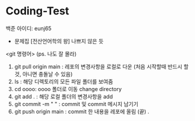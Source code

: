 # Coding-Test

백준 아이디: eunj65

- 문제집 [전산언어학의 왕] 나쁘지 않은 듯

<git 명령어>  (ps. 나도 잘 몰라)

1. git pull origin main :
레포의 변경사항을 로컬로 다운 (처음 시작할때 반드시 할 것, 아니면 충돌날 수 있음)
2. ls :
해당 디렉토리의 모든 파일 폴더를 보여줌
3. cd oooo:
oooo 폴더로 이동 change directory
4. git add . :
해당 로컬 폴더의 변경사항을 add
5. git commit -m " " :
commit 및 commit 메시지 남기기
6. git push origin main :
commit 한 내용을 레포에 올림 (끝)
.